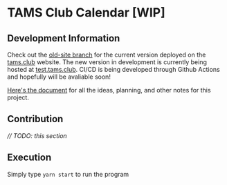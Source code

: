 # TAMS Club Calendar [WIP]

## Development Information

Check out the [old-site branch](https://github.com/MichaelZhao21/club-calendar-view/tree/old-site) for the current version deployed on the [tams.club](https://tams.club) website. The new version in development is currently being hosted at [test.tams.club](https://test.tams.club). CI/CD is being developed through Github Actions and hopefully will be avaliable soon!

[Here's the document](https://docs.google.com/document/d/1U_zqoEiplk0ODeGdMTzK1aLhz9OYFQV0FlhSI52VSBo) for all the ideas, planning, and other notes for this project.

## Contribution

*// TODO: this section*

## Execution

Simply type `yarn start` to run the program